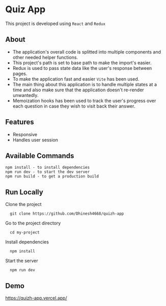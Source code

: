 # Quiz App

This project is developed using
`React` and `Redux`

## About

- The application's overall code is splitted into multiple components and other needed helper functions.
- This project's path is set to base path to make the import's easier.
- Redux is used to pass state data like the user's response between pages.
- To make the application fast and easier `Vite` has been used.
- The main thing about this application is to handle multiple states at a time and also make sure that the application doesn't re-render unwantedly.
- Memoization hooks has been used to track the user's progress over each question in case they wish to visit back their answer.

## Features

- Responsive
- Handles user session

## Available Commands

```
npm install - to install dependencies
npm run dev - to start the dev server
npm run build - to get a production build
```

## Run Locally

Clone the project

```
  git clone https://github.com/Dhinesh4668/quizh-app
```

Go to the project directory

```
  cd my-project
```

Install dependencies

```
  npm install
```

Start the server

```
  npm run dev
```

## Demo
https://quizh-app.vercel.app/